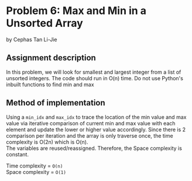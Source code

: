 # Problem 6: Max and Min in a Unsorted Array
by Cephas Tan Li-Jie
## Assignment description
In this problem, we will look for smallest and largest integer from a list of unsorted integers. The code should run in O(n) time. Do not use Python's inbuilt functions to find min and max

## Method of implementation
Using a `min_idx` and `max_idx` to trace the location of the min value and max value via iterative comparison of current min and max value with each element and update 
the lower or higher value accordingly. Since there is 2 comparison per iteration and the array is only traverse once,
the time complexity is O(2n) which is O(n).\
The variables are reused/reassigned. Therefore, the Space complexity is constant.

Time complexity = `O(n)`\
Space complexity = `O(1)`
